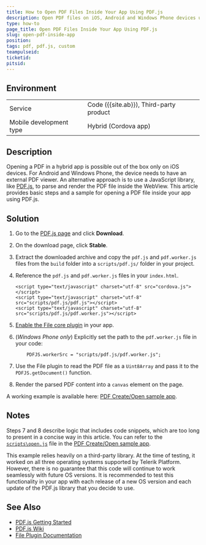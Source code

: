 ```yaml
---
title: How to Open PDF Files Inside Your App Using PDF.js
description: Open PDF files on iOS, Android and Windows Phone devices using PDF.js
type: how-to
page_title: Open PDF Files Inside Your App Using PDF.js
slug: open-pdf-inside-app
position:
tags: pdf, pdf.js, custom
teampulseid: 
ticketid: 
pitsid: 
---
```


## Environment
<table>
  <tr>
    <td>Service</td>
    <td>Code ({{site.ab}}), Third-party product</td>	
  </tr>
  <tr>
	<td>Mobile development type</td>
	<td>Hybrid (Cordova app)</td>
  </tr>
</table>

## Description
Opening a PDF in a hybrid app is possible out of the box only on iOS devices. For Android and Windows Phone, the device needs to have an external PDF viewer. An alternative approach is to use a JavaScript library, like [PDF.js](https://mozilla.github.io/pdf.js/), to parse and render the PDF file inside the WebView. This article provides basic steps and a sample for opening a PDF file inside your app using PDF.js.

## Solution
1. Go to the [PDF.js page](https://mozilla.github.io/pdf.js/) and click **Download**.
2. On the download page, click **Stable**.
3. Extract the downloaded archive and copy the `pdf.js` and `pdf.worker.js` files from the `build` folder into a `scripts/pdf.js/` folder in your project.
4. Reference the `pdf.js` and `pdf.worker.js` files in your `index.html`. 
	
	```
    <script type="text/javascript" charset="utf-8" src="cordova.js"></script>
    <script type="text/javascript" charset="utf-8" src="scripts/pdf.js/pdf.js"></script>
    <script type="text/javascript" charset="utf-8" src="scripts/pdf.js/pdf.worker.js"></script>
	```
5. [Enable the File core plugin](https://docs.telerik.com/platform/appbuilder/cordova/using-plugins/using-core-plugins/enable-disable-core) in your app.
6. (*Windows Phone only*) Explicitly set the path to the `pdf.worker.js` file in your code:

	```
        PDFJS.workerSrc = "scripts/pdf.js/pdf.worker.js";
	```
7. Use the File plugin to read the PDF file as a `Uint8Array` and pass it to the `PDFJS.getDocument()` function.
8. Render the parsed PDF content into a `canvas` element on the page.

A working example is available here: [PDF Create/Open sample app](https://github.com/PlatformSupport/pdf-sample).

## Notes
Steps 7 and 8 describe logic that includes code snippets, which are too long to present in a concise way in this article. You can refer to the [`scripts\open.js`](https://github.com/PlatformSupport/pdf-sample/blob/master/PDF%20Sample/scripts/open.js) file in the [PDF Create/Open sample app](https://github.com/PlatformSupport/pdf-sample).

This example relies heavily on a third-party library. At the time of testing, it worked on all three operating systems supported by Telerik Platform. However, there is no guarantee that this code will continue to work seamlessly with future OS versions. It is recommended to test this functionality in your app with each release of a new OS version and each update of the PDF.js library that you decide to use.

## See Also
* [PDF.js Getting Started](https://mozilla.github.io/pdf.js/getting_started/)
* [PDF.js Wiki](https://github.com/mozilla/pdf.js/wiki)
* [File Plugin Documentation](https://cordova.apache.org/docs/en/latest/reference/cordova-plugin-file/)